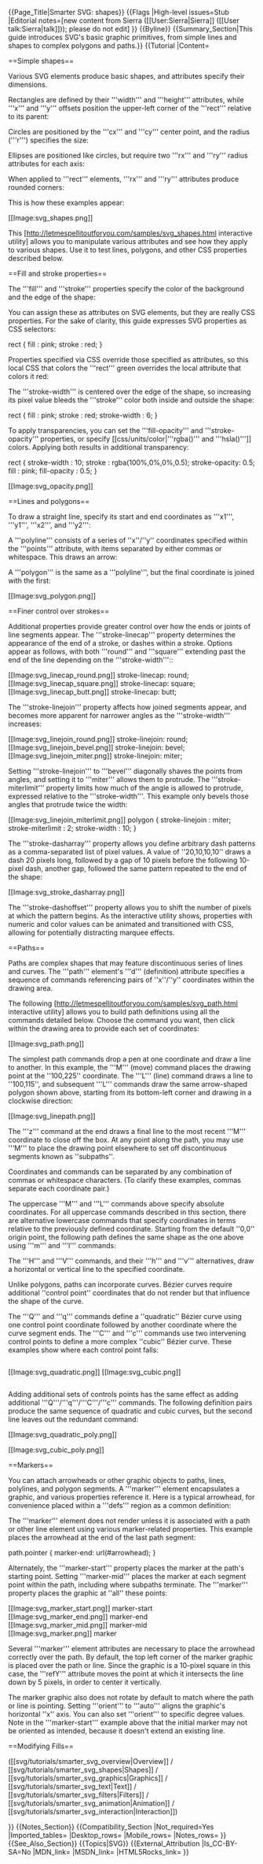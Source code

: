 {{Page_Title|Smarter SVG: shapes}}
{{Flags
|High-level issues=Stub
|Editorial notes=[new content from Sierra ([[User:Sierra|Sierra]] ([[User talk:Sierra|talk]])); please do not edit]
}}
{{Byline}}
{{Summary_Section|This guide introduces SVG's basic graphic primitives, from simple lines and shapes to complex polygons and paths.}}
{{Tutorial
|Content=

==Simple shapes==

Various SVG elements produce basic shapes, and attributes specify
their dimensions.

Rectangles are defined by their '''width''' and '''height'''
attributes, while '''x''' and '''y''' offsets position the
upper-left corner of the '''rect''' relative to its parent:

<syntaxhighlight lang="xml">
<rect x="10" y="10" width="240" height="160"/>
</syntaxhighlight>

Circles are positioned by the '''cx''' and '''cy''' center point,
and the radius ('''r''') specifies the size:

<syntaxhighlight lang="xml">
<circle cx="50" cy="50" r="100"/>
</syntaxhighlight>

Ellipses are positioned like circles, but require two '''rx''' and
'''ry''' radius attributes for each axis:

<syntaxhighlight lang="xml">
<ellipse cx="40" cy="60" rx="40" ry="20"/>
</syntaxhighlight>

When applied to '''rect''' elements, '''rx''' and '''ry''' attributes
produce rounded corners:

<syntaxhighlight lang="xml">
<rect x="10" y="10" width="160" height="240" rx="20" ry="20"/>
</syntaxhighlight>

This is how these examples appear:

[[Image:svg_shapes.png]]

This
[http://letmespellitoutforyou.com/samples/svg_shapes.html interactive utility]
allows you to manipulate various attributes and see how they apply to
various shapes.  Use it to test lines, polygons, and other CSS
properties described below.

==Fill and stroke properties==

The '''fill''' and '''stroke''' properties specify the color of the
background and the edge of the shape:

<syntaxhighlight lang="xml">
<rect fill="pink" stroke="red" x="10" y="10" width="160" height="240"/>
</syntaxhighlight>

You can assign these as attributes on SVG elements, but they are
really CSS properties. For the sake of clarity, this guide expresses
SVG properties as CSS selectors:

 rect {
     fill   : pink;
     stroke : red;
 }

Properties specified via CSS override those specified as attributes,
so this local CSS that colors the '''rect''' green overrides the local
attribute that colors it red:

<syntaxhighlight lang="xml">
<rect fill="pink" stroke="red" style="fill:lightgreen;stroke:green"
    x="10" y="10" width="160" height="240"/>
</syntaxhighlight>

The '''stroke-width''' is centered over the edge of the shape, so
increasing its pixel value bleeds the '''stroke''' color both inside
and outside the shape:

 rect {
     fill         : pink;
     stroke       : red;
     stroke-width : 6;
 }

To apply transparencies, you can set the '''fill-opacity''' and
'''stroke-opacity''' properties, or specify
[[css/units/color|'''rgba()''' and '''hsla()''']] colors.  Applying
both results in additional transparency:

 rect {
     stroke-width  : 10;
     stroke        : rgba(100%,0%,0%,0.5);
     stroke-opacity: 0.5;
     fill          : pink;
     fill-opacity  : 0.5;
 }

[[Image:svg_opacity.png]]

==Lines and polygons==

To draw a straight line, specify its start and end coordinates as
'''x1''', '''y1''', '''x2''', and '''y2''':

<syntaxhighlight lang="xml">
<line x1="0" y1="0" x2="100" y2="100"/>
</syntaxhighlight>

A '''polyline''' consists of a series of ''x''/''y'' coordinates
specified within the '''points''' attribute, with items separated by
either commas or whitespace.  This draws an arrow:

<syntaxhighlight lang="xml">
<polyline points="100,225 100,115 130,115 70,15 70,15 10,115 40,115 40,225"/>
</syntaxhighlight>

A '''polygon''' is the same as a '''polyline''', but the final
coordinate is joined with the first:

<syntaxhighlight lang="xml">
<polygon points="100,225 100,115 130,115 70,15 70,15 10,115 40,115 40,225"/>
</syntaxhighlight>

[[Image:svg_polygon.png]]

==Finer control over strokes==

Additional properties provide greater control over how the ends or
joints of line segments appear. The '''stroke-linecap''' property
determines the appearance of the end of a stroke, or dashes within a
stroke. Options appear as follows, with both '''round''' and
'''square''' extending past the end of the line depending on the
'''stroke-width'''::

<div style="display:inline-block">
[[Image:svg_linecap_round.png]]
 stroke-linecap: round;
</div>
<div style="display:inline-block">
[[Image:svg_linecap_square.png]]
 stroke-linecap: square;
</div>
<div style="display:inline-block">
[[Image:svg_linecap_butt.png]]
 stroke-linecap: butt;
</div>

The '''stroke-linejoin''' property affects how joined segments appear,
and becomes more apparent for narrower angles as the
'''stroke-width''' increases:

<div style="display:inline-block">
[[Image:svg_linejoin_round.png]]
 stroke-linejoin: round;
</div>
<div style="display:inline-block">
[[Image:svg_linejoin_bevel.png]]
 stroke-linejoin: bevel;
</div>
<div style="display:inline-block">
[[Image:svg_linejoin_miter.png]]
 stroke-linejoin: miter;
</div>

Setting '''stroke-linejoin''' to '''bevel''' diagonally shaves the
points from angles, and setting it to '''miter''' allows them to
protrude.  The '''stroke-miterlimit''' property limits how much of the
angle is allowed to protrude, expressed relative to the
'''stroke-width'''.  This example only bevels those angles that
protrude twice the width:

<div style="display:inline-block">
[[Image:svg_linejoin_miterlimit.png]]
 polygon {
   stroke-linejoin   : miter;
   stroke-miterlimit : 2;
   stroke-width      : 10;
 }
</div>

The '''stroke-dasharray''' property allows you define arbitrary dash
patterns as a comma-separated list of pixel values. A value of
''20,10,10,10'' draws a dash 20 pixels long, followed by a gap of 10
pixels before the following 10-pixel dash, another gap, followed the
same pattern repeated to the end of the shape:

[[Image:svg_stroke_dasharray.png]]

The '''stroke-dashoffset''' property allows you to shift the number of
pixels at which the pattern begins.  As the interactive utility shows,
properties with numeric and color values can be animated and
transitioned with CSS, allowing for potentially distracting marquee
effects.

==Paths==

Paths are complex shapes that may feature discontinuous series of
lines and curves. The '''path''' element's '''d''' (definition)
attribute specifies a sequence of commands referencing pairs of
''x''/''y'' coordinates within the drawing area.

The following
[http://letmespellitoutforyou.com/samples/svg_path.html interactive utility]
allows you to build path definitions using all the commands detailed
below. Choose the command you want, then click within the drawing area
to provide each set of coordinates:

[[Image:svg_path.png]]

The simplest path commands drop a pen at one coordinate and draw a
line to another. In this example, the '''M''' (move) command places
the drawing point at the ''100,225'' coordinate. The '''L''' (line)
command draws a line to ''100,115'', and subsequent '''L''' commands
draw the same arrow-shaped polygon shown above, starting from its
bottom-left corner and drawing in a clockwise direction:

<syntaxhighlight lang="xml">
<path d="M 100,225 L 100,115 L 130,115 L 70,15 L 10,115 L 40,115 L 40,225 z"/>
</syntaxhighlight>

[[Image:svg_linepath.png]]

The '''z''' command at the end draws a final line to the most recent
'''M''' coordinate to close off the box. At any point along the path,
you may use '''M''' to place the drawing point elsewhere to set off
discontinuous segments known as ''subpaths''.

Coordinates and commands can be separated by any combination of commas
or whitespace characters. (To clarify these examples, commas separate
each coordinate pair.)

The uppercase '''M''' and '''L''' commands above specify absolute
coordinates.  For all uppercase commands described in this section,
there are alternative lowercase commands that specify coordinates in
terms relative to the previously defined coordinate.  Starting from
the default ''0,0'' origin point, the following path defines the same
shape as the one above using '''m''' and '''l''' commands:

<syntaxhighlight lang="xml">
<path d="m 100,225 l 0,-110 l 30,0 l -60,-100 l -60,100 l 30,0 l 0,110 z" />
</syntaxhighlight>

The '''H''' and '''V''' commands, and their '''h''' and '''v'''
alternatives, draw a horizontal or vertical line to the specified
coordinate.

Unlike polygons, paths can incorporate curves.  B&eacute;zier curves
require additional ''control point'' coordinates that do not render
but that influence the shape of the curve.

The '''Q''' and '''q''' commands define a ''quadratic'' B&eacute;zier
curve using one control point coordinate followed by another
coordinate where the curve segment ends. The '''C''' and '''c'''
commands use two intervening control points to define a more complex
''cubic'' B&eacute;zier curve. These examples show where each
control point falls:

<div style="display:inline-block">

[[Image:svg_quadratic.png]]

<syntaxhighlight lang="xml">
<path d="M 50,100 Q 180,20 300,130"/>
</syntaxhighlight>

</div>
<div style="display:inline-block">

[[Image:svg_cubic.png]]

<syntaxhighlight lang="xml">
<path d="M 50,120 C 130,50 250,150 280,100"/>
</syntaxhighlight>

</div>

Adding additional sets of controls points has the same effect as
adding additional '''Q'''/'''q'''/'''C'''/'''c''' commands. The
following definition pairs produce the same sequence of quadratic and
cubic curves, but the second line leaves out the redundant command:

[[Image:svg_quadratic_poly.png]]

<syntaxhighlight lang="xml">
<path d="M 50,100 Q 180,20 300,130 Q 320,20 400,50"/>
<path d="M 50,100 Q 180,20 300,130   320,20 400,50"/>
</syntaxhighlight>

[[Image:svg_cubic_poly.png]]

<syntaxhighlight lang="xml">
<path d="M 50,120 C 130,50 250,150 280,100 C 250,50 450,50 400,100"/>
<path d="M 50,120 C 130,50 250,150 280,100   250,50 450,50 400,100"/>
</syntaxhighlight>

<!--
(2DO: S/s T/t A )
        8.3.6 The cubic Bézier curve commands     {+c/s}
        8.3.7 The quadratic Bézier curve commands {+q/t}
        8.3.8 The elliptical arc curve commands   {+a}
        8.3.9 The grammar for path data
    8.4 Distance along a path
-->

==Markers==

You can attach arrowheads or other graphic objects to paths, lines,
polylines, and polygon segments. A '''marker''' element encapsulates a
graphic, and various properties reference it. Here is a typical
arrowhead, for convenience placed within a '''defs''' region as a
common definition:

<syntaxhighlight lang="xml">
<defs>
  <marker id="arrowhead" markerWidth="10" markerHeight="10" orient="auto" refX="2" refY="5">
    <!-- triangle pointing right -->
    <polygon points="0,0 10,5 0,10"/>
  </marker>
</defs>
</syntaxhighlight>

The '''marker''' element does not render unless it is associated with
a path or other line element using various marker-related properties.
This example places the arrowhead at the end of the last path segment:

 path.pointer {
     marker-end: url(#arrowhead);
 }

Alternately, the '''marker-start''' property places the marker at the
path's starting point. Setting '''marker-mid''' places the marker at
each segment point within the path, including where subpaths
terminate.  The '''marker''' property places the graphic at ''all''
these points:

<div style="display:inline-block">
[[Image:svg_marker_start.png]]
 marker-start
</div>
<div style="display:inline-block">
[[Image:svg_marker_end.png]]
 marker-end
</div>
<div style="display:inline-block">
[[Image:svg_marker_mid.png]]
 marker-mid
</div>
<div style="display:inline-block">
[[Image:svg_marker.png]]
 marker
</div>

Several '''marker''' element attributes are necessary to place the
arrowhead correctly over the path. By default, the top left corner of
the marker graphic is placed over the path or line. Since the graphic
is a 10-pixel square in this case, the '''refY''' attribute moves the
point at which it intersects the line down by 5 pixels, in order to
center it vertically.

The marker graphic also does not rotate by default to match where the
path or line is pointing. Setting '''orient''' to '''auto''' aligns
the graphic's horizontal ''x'' axis.  You can also set '''orient''' to
specific degree values. Note in the '''marker-start''' example above
that the initial marker may not be oriented as intended, because it
doesn't extend an existing line.

<!--
2DO:

The '''markerWidth''' and '''markerHeight''' attributes set the ...

* '''markerUnits'''
-->

==Modifying Fills==

<!--
2DO:

* '''fill-rule'''
-->

([[svg/tutorials/smarter_svg_overview|Overview]] /
[[svg/tutorials/smarter_svg_shapes|Shapes]] /
[[svg/tutorials/smarter_svg_graphics|Graphics]] /
[[svg/tutorials/smarter_svg_text|Text]] /
[[svg/tutorials/smarter_svg_filters|Filters]] /
[[svg/tutorials/smarter_svg_animation|Animation]] /
[[svg/tutorials/smarter_svg_interaction|Interaction]])

}}
{{Notes_Section}}
{{Compatibility_Section
|Not_required=Yes
|Imported_tables=
|Desktop_rows=
|Mobile_rows=
|Notes_rows=
}}
{{See_Also_Section}}
{{Topics|SVG}}
{{External_Attribution
|Is_CC-BY-SA=No
|MDN_link=
|MSDN_link=
|HTML5Rocks_link=
}}